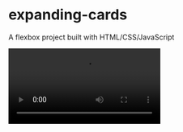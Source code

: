 # expanding-cards
A flexbox project built with HTML/CSS/JavaScript


![](https://i.imgur.com/9qw6x28.mp4)
